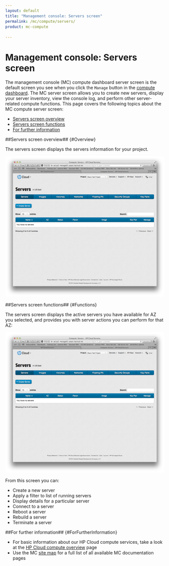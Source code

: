 ```yaml
---
layout: default
title: "Management console: Servers screen"
permalink: /mc/compute/servers/
product: mc-compute

---
```

# Management console: Servers screen

The management console (MC) compute dashboard server screen is the default screen you see when you click the `Manage` button in the [compute dashboard](/mc/compute/).  The MC server screen allows you to create new servers, display your server inventory, view the console log, and perform other server-related compute functions.  This page covers the following topics about the MC compute server screen:

* [Servers screen overview](#Overview)
* [Servers screen functions](#Functions)
* [For further information](#ForFurtherInformation)


##Servers screen overview## {#Overview}

The servers screen displays the servers information for your project.

<img src="media/servers-main.png" width="580" alt="" />

<!-- The name, availability zone (AZ), status, flavor, image, and key pair for your servers are displayed.  You can sort your list of networks based on a particular identifier by just clicking the column heading.  For example, if you want to sort the list by ID, just click the `ID` column header.

Click the `+ Create Server` button to launch the [new server screen](/mc/compute/servers/create-new/):

<img src="media/servers-new.jpg" width="580" alt="" />

list of things the option button does -->


##Servers screen functions## {#Functions}

The servers screen displays the active servers you have available for AZ you selected, and provides you with server actions you can perform for that AZ: 

<img src="media/servers-main.png" width="580" alt="" />

From this screen you can:

* Create a new server
* Apply a filter to list of running servers
* Display details for a particular server
* Connect to a server
* Reboot a server
* Rebuild a server
* Terminate a server


##For further information## {#ForFurtherInformation}

* For basic information about our HP Cloud compute services, take a look at the [HP Cloud compute overview](/compute/) page
* Use the MC [site map](/mc/sitemap) for a full list of all available MC documentation pages